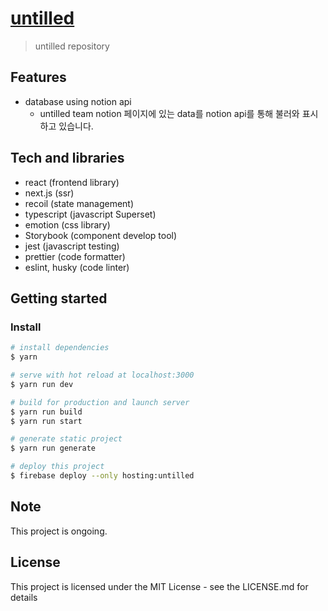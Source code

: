 # [untilled](https://untilled.web.app/)

> untilled repository

## Features

- database using notion api
  - untilled team notion 페이지에 있는 data를 notion api를 통해 불러와 표시하고 있습니다.

## Tech and libraries

- react (frontend library)
- next.js (ssr)
- recoil (state management)
- typescript (javascript Superset)
- emotion (css library)
- Storybook (component develop tool)
- jest (javascript testing)
- prettier (code formatter)
- eslint, husky (code linter)

## Getting started

### Install

```bash
# install dependencies
$ yarn

# serve with hot reload at localhost:3000
$ yarn run dev

# build for production and launch server
$ yarn run build
$ yarn run start

# generate static project
$ yarn run generate

# deploy this project
$ firebase deploy --only hosting:untilled
```

## Note

This project is ongoing.

## License

This project is licensed under the MIT License - see the LICENSE.md for details
